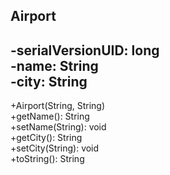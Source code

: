 Airport
--
-serialVersionUID: long <br/>
-name: String<br/>
-city: String<br/>
--
+Airport(String, String)<br/>
+getName(): String<br/>
+setName(String): void<br/>
+getCity(): String<br/>
+setCity(String): void<br/>
+toString(): String
